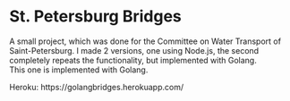 # St. Petersburg Bridges 

<p>
A small project, which was done for the Committee on Water Transport of Saint-Petersburg. I made 2 versions, one using Node.js, the second completely repeats the functionality, but implemented with Golang.
<br>This one is implemented with Golang.
<p/>
Heroku: https://golangbridges.herokuapp.com/ 
